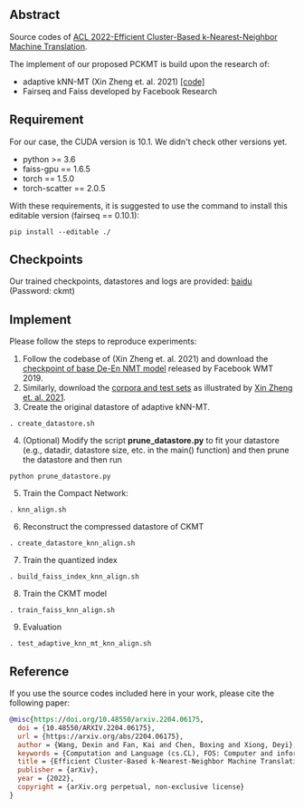 ## Abstract

Source codes of [ACL 2022-Efficient Cluster-Based k-Nearest-Neighbor Machine Translation](https://arxiv.org/abs/2204.06175).

The implement of our proposed PCKMT is build upon the research of:

- adaptive kNN-MT (Xin Zheng et. al. 2021) [[code]](https://github.com/zhengxxn/adaptive-knn-mt)
- Fairseq and Faiss developed by Facebook Research

## Requirement

For our case, the CUDA version is 10.1. We didn't check other versions yet.

- python >= 3.6
- faiss-gpu == 1.6.5
- torch == 1.5.0
- torch-scatter == 2.0.5

With these requirements, it is suggested to use the command to install this editable version (fairseq == 0.10.1):

```shell
pip install --editable ./
```

## Checkpoints

Our trained checkpoints, datastores and logs are provided: [baidu](https://pan.baidu.com/s/1CalRc6qcGlKQ86cprqqkEQ)
(Password: ckmt)


## Implement

Please follow the steps to reproduce experiments:

1. Follow the codebase of (Xin Zheng et. al. 2021) and download the [checkpoint of base De-En NMT model](https://github.com/pytorch/fairseq/blob/main/examples/wmt19/README.md) released by Facebook WMT 2019.
2. Similarly, download the [corpora and test sets](https://drive.google.com/file/d/18TXCWzoKuxWKHAaCRgddd6Ub64klrVhV/view) as illustrated by [Xin Zheng et. al. 2021](https://github.com/zhengxxn/adaptive-knn-mt).
3. Create the original datastore of adaptive kNN-MT.

```shell
. create_datastore.sh
```

4.  (Optional) Modify the script **prune_datastore.py** to fit your datastore (e.g., datadir, datastore size, etc. in the main() function) and then prune the datastore and then run

```shell
python prune_datastore.py
```

5. Train the Compact Network:

```shell
. knn_align.sh
```

6. Reconstruct the compressed datastore of CKMT

```shell
. create_datastore_knn_align.sh
```

7. Train the quantized index

```
. build_faiss_index_knn_align.sh
```

8. Train the CKMT model

```shell
. train_faiss_knn_align.sh
```

9. Evaluation

```shell
. test_adaptive_knn_mt_knn_align.sh
```

## Reference
If you use the source codes included here in your work, please cite the following paper:  
```bibtex
@misc{https://doi.org/10.48550/arxiv.2204.06175,
  doi = {10.48550/ARXIV.2204.06175},
  url = {https://arxiv.org/abs/2204.06175},
  author = {Wang, Dexin and Fan, Kai and Chen, Boxing and Xiong, Deyi},
  keywords = {Computation and Language (cs.CL), FOS: Computer and information sciences, FOS: Computer and information sciences},
  title = {Efficient Cluster-Based k-Nearest-Neighbor Machine Translation},
  publisher = {arXiv},  
  year = {2022},
  copyright = {arXiv.org perpetual, non-exclusive license}
}
```